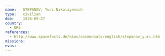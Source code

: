 ```yaml
---
name:	STEPANOV, Yuri Nikolayevich 
type:	civilian
dob:	1936-09-27
country:
  - URS
references:
  - http://www.spacefacts.de/bios/cosmonauts/english/stepanov_yuri.htm
missions:
evas:
---
```

